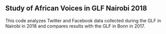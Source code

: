 ## Study of African Voices in GLF Nairobi 2018

This code analyzes Twitter and Facebook data collected during the GLF in Nairobi in 2018 and compares results with the GLF in Bonn in 2017.
